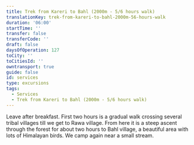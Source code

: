 ```yaml
---
title: Trek from Kareri to Bahl (2000m - 5/6 hours walk)
translationKey: trek-from-kareri-to-bahl-2000m-56-hours-walk
duration: '06:00'
startTime: ''
transfer: false
transferCode: ''
draft: false
daysOfOperation: 127
toCity: ''
toCitiesId: ''
owntransport: true
guide: false
id: services
type: excursions
tags:
  - Services
  - Trek from Kareri to Bahl (2000m - 5/6 hours walk)
---
```

Leave after breakfast. First two hours is a gradual walk crossing several tribal villages till we get to Rawa village. From here it is a steep ascent through the forest for about two hours to Bahl village, a beautiful area with lots of Himalayan birds. We camp again near a small stream.